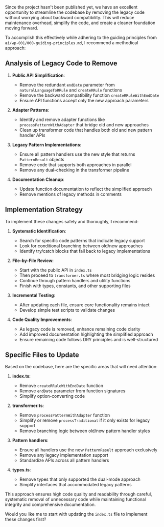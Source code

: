 Since the project hasn't been published yet, we have an excellent opportunity to streamline the codebase by removing the legacy code without worrying about backward compatibility. This will reduce maintenance overhead, simplify the code, and create a cleaner foundation moving forward.

To accomplish this effectively while adhering to the guiding principles from `ai/wp-001/000-guiding-principles.md`, I recommend a methodical approach:

## Analysis of Legacy Code to Remove

1. **Public API Simplification**:
   - Remove the redundant `endDate` parameter from `naturalLanguageToRRule` and `createRRule` functions
   - Remove the backward compatibility function `createRRuleWithEndDate`
   - Ensure API functions accept only the new approach parameters

2. **Adapter Patterns**:
   - Identify and remove adapter functions like `processPatternWithAdapter` that bridge old and new approaches
   - Clean up transformer code that handles both old and new pattern handler APIs

3. **Legacy Pattern Implementations**:
   - Ensure all pattern handlers use the new style that returns `PatternResult` objects
   - Remove code that supports both approaches in parallel
   - Remove any dual-checking in the transformer pipeline

4. **Documentation Cleanup**:
   - Update function documentation to reflect the simplified approach
   - Remove mentions of legacy methods in comments

## Implementation Strategy

To implement these changes safely and thoroughly, I recommend:

1. **Systematic Identification**:
   - Search for specific code patterns that indicate legacy support
   - Look for conditional branching between old/new approaches
   - Identify try/catch blocks that fall back to legacy implementations

2. **File-by-File Review**:
   - Start with the public API in `index.ts`
   - Then proceed to `transformer.ts` where most bridging logic resides
   - Continue through pattern handlers and utility functions
   - Finish with types, constants, and other supporting files

3. **Incremental Testing**:
   - After updating each file, ensure core functionality remains intact
   - Develop simple test scripts to validate changes

4. **Code Quality Improvements**:
   - As legacy code is removed, enhance remaining code clarity
   - Add improved documentation highlighting the simplified approach
   - Ensure remaining code follows DRY principles and is well-structured

## Specific Files to Update

Based on the codebase, here are the specific areas that will need attention:

1. **index.ts**: 
   - Remove `createRRuleWithEndDate` function
   - Remove `endDate` parameter from function signatures
   - Simplify option-converting code

2. **transformer.ts**:
   - Remove `processPatternWithAdapter` function
   - Simplify or remove `processTraditional` if it only exists for legacy support
   - Remove branching logic between old/new pattern handler styles

3. **Pattern handlers**:
   - Ensure all handlers use the new `PatternResult` approach exclusively
   - Remove any legacy implementation support
   - Standardize APIs across all pattern handlers

4. **types.ts**:
   - Remove types that only supported the dual-mode approach
   - Simplify interfaces that accommodated legacy patterns

This approach ensures high code quality and readability through careful, systematic removal of unnecessary code while maintaining functional integrity and comprehensive documentation.

Would you like me to start with updating the `index.ts` file to implement these changes first?
